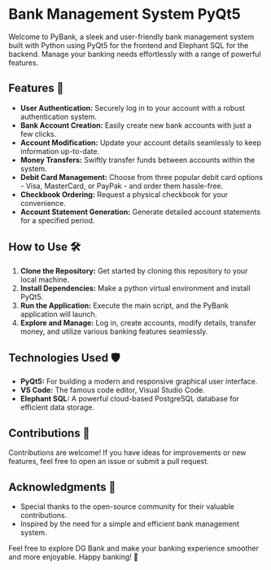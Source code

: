 # Bank Management System PyQt5

Welcome to PyBank, a sleek and user-friendly bank management system built with Python using PyQt5 for the frontend and Elephant SQL for the backend. Manage your banking needs effortlessly with a range of powerful features.

## Features 🚀

- **User Authentication:** Securely log in to your account with a robust authentication system.
- **Bank Account Creation:** Easily create new bank accounts with just a few clicks.
- **Account Modification:** Update your account details seamlessly to keep information up-to-date.
- **Money Transfers:** Swiftly transfer funds between accounts within the system.
- **Debit Card Management:** Choose from three popular debit card options - Visa, MasterCard, or PayPak - and order them hassle-free.
- **Checkbook Ordering:** Request a physical checkbook for your convenience.
- **Account Statement Generation:** Generate detailed account statements for a specified period.

## How to Use 🛠️

1. **Clone the Repository:** Get started by cloning this repository to your local machine.
2. **Install Dependencies:** Make a python virtual environment and install PyQt5.
3. **Run the Application:** Execute the main script, and the PyBank application will launch.
4. **Explore and Manage:** Log in, create accounts, modify details, transfer money, and utilize various banking features seamlessly.

## Technologies Used 🛡️

- **PyQt5:** For building a modern and responsive graphical user interface.
- **VS Code:** The famous code editor, Visual Studio Code.
- **Elephant SQL:** A powerful cloud-based PostgreSQL database for efficient data storage.

## Contributions 🤝

Contributions are welcome! If you have ideas for improvements or new features, feel free to open an issue or submit a pull request.

## Acknowledgments 🙏

- Special thanks to the open-source community for their valuable contributions.
- Inspired by the need for a simple and efficient bank management system.

Feel free to explore DG Bank and make your banking experience smoother and more enjoyable. Happy banking! 🌟
